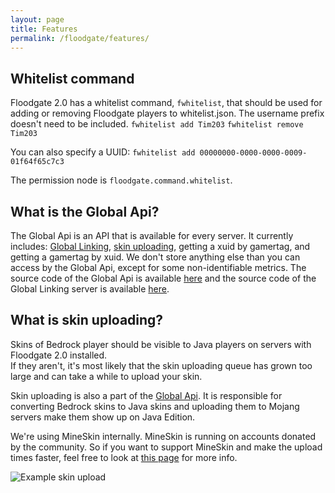 ```yaml
---
layout: page
title: Features
permalink: /floodgate/features/
---
```


## Whitelist command

Floodgate 2.0 has a whitelist command, `fwhitelist`, that should be used for adding or removing Floodgate players to whitelist.json. The username prefix doesn't need to be included.
`fwhitelist add Tim203`
`fwhitelist remove Tim203`

You can also specify a UUID: `fwhitelist add 00000000-0000-0000-0009-01f64f65c7c3`

The permission node is `floodgate.command.whitelist`.

## What is the Global Api?
The Global Api is an API that is available for every server. It currently includes: [Global Linking](#what-is-global-linking), [skin uploading](#what-is-skin-uploading), getting a xuid by gamertag, and getting a gamertag by xuid.
We don't store anything else than you can access by the Global Api, except for some non-identifiable metrics. The source code of the Global Api is available [here](https://github.com/GeyserMC/global_api) and the source code of the Global Linking server is available [here](https://github.com/GeyserMC/GlobalLinkServer).


## What is skin uploading?
Skins of Bedrock player should be visible to Java players on servers with Floodgate 2.0 installed.  
If they aren't, it's most likely that the skin uploading queue has grown too large and can take a while to upload your skin.

Skin uploading is also a part of the [Global Api](#what-is-the-global-api). It is responsible for converting Bedrock skins to Java skins and uploading them to Mojang servers make them show up on Java Edition.

We're using MineSkin internally. MineSkin is running on accounts donated by the community. So if you want to support MineSkin and make the upload times faster, feel free to look at [this page](https://mineskin.org/account) for more info.

![Example skin upload](https://cdn.discordapp.com/attachments/613168850925649981/815969801763160104/unknown.png)
